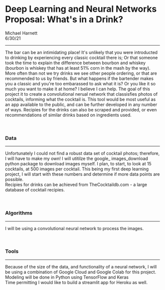 # Deep Learning and Neural Networks Proposal: What's in a Drink?
Michael Harnett <br>
6/30/21
<HR></HR>

The bar can be an intimidating place! It's unlikely that you were introducted to drinking by experiencing every classic cocktail there is; Or that someone took the time to explain the difference between bourbon and whiskey (bourbon is whiskey that has at least 51% corn in the mash by the way). More often than not we try drinks we see other people ordering, or that are recommended to us by friends. But what happens if the bartender makes you a classic and you're too embarassed to ask what it is? Or you like it so much you want to make it at home? I believe I can help. The goal of this project it to create a convolutional nerual network that classisfies photos of cocktails, informing what the cocktail is. This tool would be most useful as an app available to the public, and can be further developed in any number of ways. Recipies for the drinks can also be scraped and provided, or even recommendations of similar drinks based on ingredients used. 
<br>
<br>
<br>
### Data
<hr></hr>
Unfortunately I could not find a robust data set of cocktail photos; therefore, I will have to make my own! I will utitilze the google_ images_download python package to download images myself. I plan, to start, to look at 15 cocktails, at 500 images per cocktail. This being my first deep learning project, I will start with these numbers and determine if more data points are possible. 
<br>
Recipies for drinks can be achieved from TheCocktaildb.com - a large database of cocktail recipies. 
<br>
<br>
<br>


### Algorithms
<hr></hr>
I will be using a convolutional neural network to process the images. 
<br>
<br>
<br>


### Tools
<hr></hr>
Because of the size of the data, and functionality of a neural network, I will be using a combination of Google Cloud and Google Colab for this project. <br>
Modeling will be done in Python using TensorFlow and Keras <br>
Time permitting I would like to build a streamlit app for Heroku as well.
